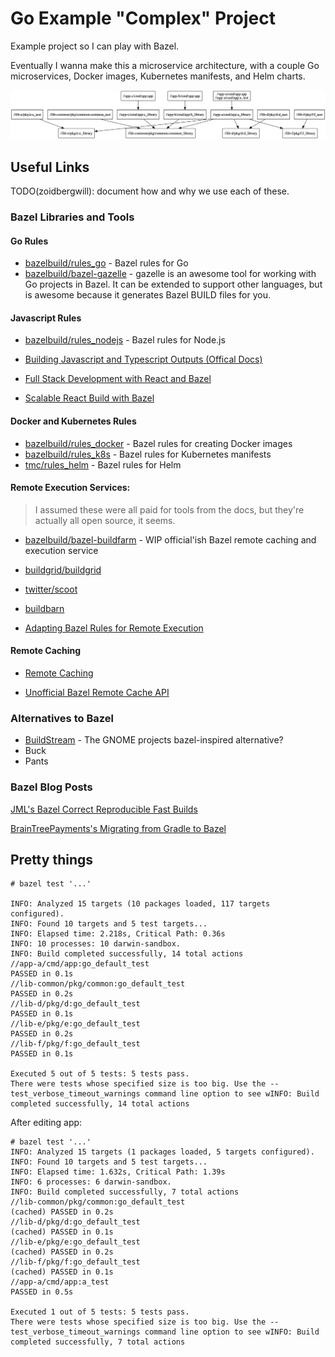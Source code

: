 # Go Example "Complex" Project

Example project so I can play with Bazel.

Eventually I wanna make this a microservice architecture, with a couple Go microservices, Docker images, Kubernetes manifests, and Helm charts.

![Diagram of the Dependency Graph](./mygraph.png)

## Useful Links

TODO(zoidbergwill): document how and why we use each of these.

### Bazel Libraries and Tools

#### Go Rules

- [bazelbuild/rules_go](https://github.com/bazelbuild/rules_go) - Bazel rules for Go
- [bazelbuild/bazel-gazelle](https://github.com/bazelbuild/bazel-gazelle) - gazelle is an awesome tool for working with Go projects in Bazel. It can be extended to support other languages, but is awesome because it generates Bazel BUILD files for you.

#### Javascript Rules

- [bazelbuild/rules_nodejs](https://github.com/bazelbuild/rules_nodejs/) - Bazel rules for Node.js
- [Building Javascript and Typescript Outputs (Offical Docs)](https://docs.bazel.build/versions/master/build-javascript.html)

- [Full Stack Development with React and Bazel](https://www.syntaxsuccess.com/viewarticle/full-stack-development-with-react-and-bazel)
- [Scalable React Build with Bazel](https://www.syntaxsuccess.com/viewarticle/scalable-react-build-with-bazel)

#### Docker and Kubernetes Rules

- [bazelbuild/rules_docker](https://github.com/bazelbuild/rules_docker) - Bazel rules for creating Docker images
- [bazelbuild/rules_k8s](https://github.com/bazelbuild/rules_k8s) - Bazel rules for Kubernetes manifests
- [tmc/rules_helm](https://github.com/tmc/rules_helm) - Bazel rules for Helm

#### Remote Execution Services:

> I assumed these were all paid for tools from the docs, but they're actually all open source, it seems.

- [bazelbuild/bazel-buildfarm](https://github.com/bazelbuild/bazel-buildfarm) - WIP official'ish Bazel remote caching and execution service
- [buildgrid/buildgrid](https://gitlab.com/BuildGrid/buildgrid)
- [twitter/scoot](https://github.com/twitter/scoot)
- [buildbarn](https://github.com/buildbarn)

- [Adapting Bazel Rules for Remote Execution](https://docs.bazel.build/versions/master/remote-execution-rules.html)

#### Remote Caching

- [Remote Caching](https://docs.bazel.build/versions/master/remote-caching.html)

- [Unofficial Bazel Remote Cache API](https://github.com/buchgr/bazel-remote/)

### Alternatives to Bazel

- [BuildStream](https://buildstream.build/) - The GNOME projects bazel-inspired alternative?
- Buck
- Pants

### Bazel Blog Posts

[JML's Bazel Correct Reproducible Fast Builds](https://jml.io/2015/07/bazel-correct-reproducible-fast-builds.html)

[BrainTreePayments's Migrating from Gradle to Bazel](https://www.braintreepayments.com/blog/migrating-from-gradle-to-bazel/)

## Pretty things

```
# bazel test '...'

INFO: Analyzed 15 targets (10 packages loaded, 117 targets configured).
INFO: Found 10 targets and 5 test targets...
INFO: Elapsed time: 2.218s, Critical Path: 0.36s
INFO: 10 processes: 10 darwin-sandbox.
INFO: Build completed successfully, 14 total actions
//app-a/cmd/app:go_default_test                                          PASSED in 0.1s
//lib-common/pkg/common:go_default_test                                  PASSED in 0.2s
//lib-d/pkg/d:go_default_test                                            PASSED in 0.1s
//lib-e/pkg/e:go_default_test                                            PASSED in 0.2s
//lib-f/pkg/f:go_default_test                                            PASSED in 0.1s

Executed 5 out of 5 tests: 5 tests pass.
There were tests whose specified size is too big. Use the --test_verbose_timeout_warnings command line option to see wINFO: Build completed successfully, 14 total actions
```

After editing app:

```
# bazel test '...'
INFO: Analyzed 15 targets (1 packages loaded, 5 targets configured).
INFO: Found 10 targets and 5 test targets...
INFO: Elapsed time: 1.632s, Critical Path: 1.39s
INFO: 6 processes: 6 darwin-sandbox.
INFO: Build completed successfully, 7 total actions
//lib-common/pkg/common:go_default_test                         (cached) PASSED in 0.2s
//lib-d/pkg/d:go_default_test                                   (cached) PASSED in 0.1s
//lib-e/pkg/e:go_default_test                                   (cached) PASSED in 0.2s
//lib-f/pkg/f:go_default_test                                   (cached) PASSED in 0.1s
//app-a/cmd/app:a_test                                                   PASSED in 0.5s

Executed 1 out of 5 tests: 5 tests pass.
There were tests whose specified size is too big. Use the --test_verbose_timeout_warnings command line option to see wINFO: Build completed successfully, 7 total actions
```
